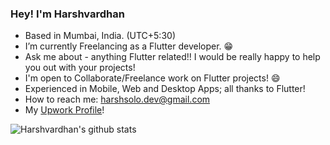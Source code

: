 ### Hey! I'm Harshvardhan

<!--
**harshbsv/harshbsv** is a ✨ _special_ ✨ repository because its `README.md` (this file) appears on your GitHub profile.

Here are some ideas to get you started:

- 🔭 I’m currently working on ...
- 🌱 I’m currently learning ...
- 👯 I’m looking to collaborate on ...
- 🤔 I’m looking for help with ...
- 💬 Ask me about ...
- 📫 How to reach me: ...
- 😄 Pronouns: ...
- ⚡ Fun fact: ...
-->
<!-- If you've collaborated/worked with me, or liked my services, you can 
[Buy me a Coffee!](buymeacoffee.com/harshbsv) -->


- Based in Mumbai, India. (UTC+5:30)
- I’m currently Freelancing as a Flutter developer. 😁
- Ask me about - anything Flutter related!! I would be really happy to help you out with your projects!
- I'm open to Collaborate/Freelance work on Flutter projects! 😄
- Experienced in Mobile, Web and Desktop Apps; all thanks to Flutter!
- How to reach me: harshsolo.dev@gmail.com
- My [Upwork Profile](https://www.upwork.com/freelancers/~01640a3aa9b3e3853a?mp_source=share)!

![Harshvardhan's github stats](https://github-readme-stats.vercel.app/api?username=harshbsv)
